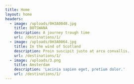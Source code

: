 ```yaml
---
title: Home
layout: home
headers:
  - image: /uploads/0H3A0048.jpg
    title: BOTSWANA
    description: A journey trough time
    url: /destinations/1/
  - image: /uploads/0H3A0064.jpg
    title: In the wind of Scotland
    description: Proin suscipit justo at arcu convallis.
    url: /destinations/1/
  - image: /uploads/3.png
    title: Amsterdam
    description: 'Lacinia sapien eget, pretium dolor.'
    url: /destinations/1/
---
```


